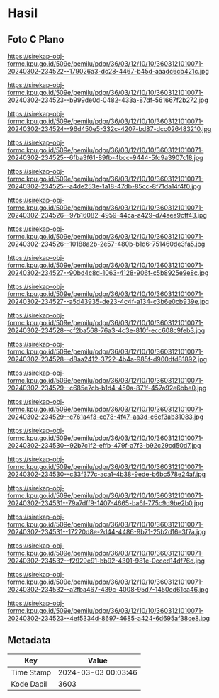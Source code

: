 # Hasil

## Foto C Plano

https://sirekap-obj-formc.kpu.go.id/509e/pemilu/pdpr/36/03/12/10/10/3603121010071-20240302-234522--179026a3-dc28-4467-b45d-aaadc6cb421c.jpg

https://sirekap-obj-formc.kpu.go.id/509e/pemilu/pdpr/36/03/12/10/10/3603121010071-20240302-234523--b999de0d-0482-433a-87df-561667f2b272.jpg

https://sirekap-obj-formc.kpu.go.id/509e/pemilu/pdpr/36/03/12/10/10/3603121010071-20240302-234524--96d450e5-332c-4207-bd87-dcc026483210.jpg

https://sirekap-obj-formc.kpu.go.id/509e/pemilu/pdpr/36/03/12/10/10/3603121010071-20240302-234525--6fba3f61-89fb-4bcc-9444-5fc9a3907c18.jpg

https://sirekap-obj-formc.kpu.go.id/509e/pemilu/pdpr/36/03/12/10/10/3603121010071-20240302-234525--a4de253e-1a18-47db-85cc-8f71da14f4f0.jpg

https://sirekap-obj-formc.kpu.go.id/509e/pemilu/pdpr/36/03/12/10/10/3603121010071-20240302-234526--97b16082-4959-44ca-a429-d74aea9cff43.jpg

https://sirekap-obj-formc.kpu.go.id/509e/pemilu/pdpr/36/03/12/10/10/3603121010071-20240302-234526--10188a2b-2e57-480b-b1d6-751460de3fa5.jpg

https://sirekap-obj-formc.kpu.go.id/509e/pemilu/pdpr/36/03/12/10/10/3603121010071-20240302-234527--90bd4c8d-1063-4128-906f-c5b8925e9e8c.jpg

https://sirekap-obj-formc.kpu.go.id/509e/pemilu/pdpr/36/03/12/10/10/3603121010071-20240302-234527--a5d43935-de23-4c4f-a134-c3b6e0cb939e.jpg

https://sirekap-obj-formc.kpu.go.id/509e/pemilu/pdpr/36/03/12/10/10/3603121010071-20240302-234528--cf2ba568-76a3-4c3e-810f-ecc608c9feb3.jpg

https://sirekap-obj-formc.kpu.go.id/509e/pemilu/pdpr/36/03/12/10/10/3603121010071-20240302-234528--d8aa2412-3722-4b4a-985f-d900dfd81892.jpg

https://sirekap-obj-formc.kpu.go.id/509e/pemilu/pdpr/36/03/12/10/10/3603121010071-20240302-234529--c685e7cb-b1d4-450a-871f-457a92e6bbe0.jpg

https://sirekap-obj-formc.kpu.go.id/509e/pemilu/pdpr/36/03/12/10/10/3603121010071-20240302-234529--c761a4f3-ce78-4f47-aa3d-c6cf3ab31083.jpg

https://sirekap-obj-formc.kpu.go.id/509e/pemilu/pdpr/36/03/12/10/10/3603121010071-20240302-234530--92b7c1f2-effb-479f-a7f3-b92c29cd50d7.jpg

https://sirekap-obj-formc.kpu.go.id/509e/pemilu/pdpr/36/03/12/10/10/3603121010071-20240302-234530--c33f377c-aca1-4b38-9ede-b6bc578e24af.jpg

https://sirekap-obj-formc.kpu.go.id/509e/pemilu/pdpr/36/03/12/10/10/3603121010071-20240302-234531--79a7dff9-1407-4665-ba6f-775c9d9be2b0.jpg

https://sirekap-obj-formc.kpu.go.id/509e/pemilu/pdpr/36/03/12/10/10/3603121010071-20240302-234531--17220d8e-2d44-4486-9b71-25b2d16e3f7a.jpg

https://sirekap-obj-formc.kpu.go.id/509e/pemilu/pdpr/36/03/12/10/10/3603121010071-20240302-234532--f2929e91-bb92-4301-981e-0cccd14df76d.jpg

https://sirekap-obj-formc.kpu.go.id/509e/pemilu/pdpr/36/03/12/10/10/3603121010071-20240302-234532--a2fba467-439c-4008-95d7-1450ed61ca46.jpg

https://sirekap-obj-formc.kpu.go.id/509e/pemilu/pdpr/36/03/12/10/10/3603121010071-20240302-234523--4ef5334d-8697-4685-a424-6d695af38ce8.jpg


## Metadata

| Key        | Value               |
| ---------- | ------------------- |
| Time Stamp | 2024-03-03 00:03:46 |
| Kode Dapil | 3603                |



